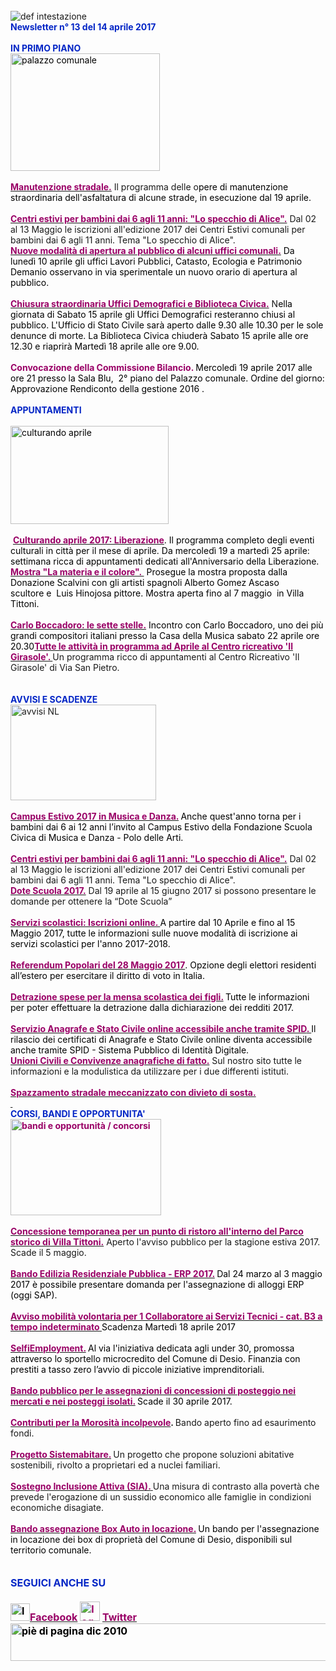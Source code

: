 <html><body><DIV>&nbsp; 
<DIV>
<DIV>
<DIV><IMG border=0 alt="def intestazione" src="http://www.comune.desio.mb.it/servizi/gestionedocumentale/visualizzadocumento.aspx?id=6276"> 
<DIV>
<DIV><STRONG><FONT color=#0426c6>Newsletter n°&nbsp;13 del&nbsp;14 aprile&nbsp;2017</FONT></STRONG></DIV>
<DIV></DIV>
<DIV><FONT color=#0426c6><STRONG></STRONG></FONT>&nbsp;</DIV>
<DIV><FONT color=#0426c6><STRONG>IN PRIMO PIANO</STRONG></FONT></DIV>
<DIV><FONT color=#000000><IMG style="WIDTH: 239px; HEIGHT: 188px" border=0 alt="palazzo comunale" src="https://www.comune.desio.mb.it/servizi/gestionedocumentale/visualizzadocumento.aspx?id=2058" width=313 height=210></FONT></DIV>
<DIV>&nbsp;</DIV>
<DIV><A title="" href="https://www.comune.desio.mb.it/servizi/notizie/notizie_fase02.aspx?ID=43872" target=_self><STRONG><FONT color=#990066>Manutenzione stradale.</FONT></STRONG></A>&nbsp;Il programma delle o<FONT color=#000000>pere di manutenzione straordinaria dell'asfaltatura di alcune strade, in&nbsp;esecuzione dal 19 aprile. </FONT></DIV>
<DIV>&nbsp;</DIV>
<DIV><A title="" href="http://www.comune.desio.mb.it/servizi/notizie/notizie_fase02.aspx?ID=43904" target=_self><STRONG><FONT color=#990066>Centri estivi per bambini dai 6 agli 11 anni: "Lo specchio di Alice".</FONT></STRONG></A> Dal 02 al 13 Maggio le iscrizioni all'edizione 2017 dei Centri Estivi comunali per bambini dai 6 agli 11 anni. Tema "Lo specchio di Alice".<BR></DIV>
<DIV><FONT color=#000000><STRONG><FONT color=#990066><A title="" href="http://www.comune.desio.mb.it/servizi/notizie/notizie_fase02.aspx?ID=43829" target=_self><FONT color=#000000><STRONG><FONT color=#990066>Nuove modalità di apertura al pubblico di alcuni uffici comunali.</FONT></STRONG></FONT></A></FONT></STRONG> Da lunedì&nbsp;10 aprile gli uffici Lavori Pubblici, Catasto, Ecologia e Patrimonio Demanio osservano in via sperimentale un nuovo orario di apertura al pubblico. </FONT></DIV>
<DIV>&nbsp;</DIV>
<DIV><A title="" href="http://www.comune.desio.mb.it/servizi/notizie/notizie_fase02.aspx?ID=43773" target=_self><FONT color=#000000><STRONG><FONT color=#990066>Chiusura straordinaria Uffici Demografici e Biblioteca Civica.</FONT></STRONG></FONT></A> N<FONT color=#0426c6><FONT color=#000000>ella giornata di Sabato 15 aprile gli Uffici Demografici resteranno chiusi al pubblico. L'Ufficio di Stato Civile sarà aperto dalle 9.30 alle 10.30 per le sole denunce di morte. La Biblioteca Civica chiuderà Sabato 15 aprile alle ore 12.30 e riaprirà Martedì 18 aprile alle ore 9.00.</FONT></FONT></DIV>
<DIV>&nbsp;</DIV>
<DIV><FONT color=#0426c6><FONT color=#000000><FONT color=#990066><STRONG>Convocazione della Commissione Bilancio. </STRONG></FONT><FONT color=#000000>M</FONT>ercoledì&nbsp;19 aprile 2017&nbsp;alle ore 21 presso la Sala Blu, &nbsp;2° piano&nbsp;del Palazzo comunale. Ordine del giorno: Approvazione&nbsp;Rendiconto della gestione 2016&nbsp;.</FONT></FONT></DIV>
<DIV><FONT color=#0426c6>
<DIV></FONT>&nbsp;</DIV></DIV>
<DIV><FONT color=#0426c6><STRONG>APPUNTAMENTI</STRONG></FONT></DIV>
<DIV><STRONG><FONT color=#0426c6></FONT></STRONG>&nbsp;</DIV>
<DIV><FONT color=#0426c6><FONT color=#000000><IMG style="WIDTH: 253px; HEIGHT: 157px" border=0 alt="culturando aprile" src="https://www.comune.desio.mb.it/servizi/gestionedocumentale/visualizzadocumento.aspx?id=22328" width=313 height=157></DIV></DIV></DIV></DIV>
<DIV>
<DIV><BR>&nbsp;<A title="" href="http://www.comune.desio.mb.it/servizi/notizie/notizie_fase02.aspx?ID=43702" target=_self><FONT color=#000000><STRONG><FONT color=#990066>Culturando aprile 2017: Liberazione</FONT></STRONG></FONT></A><FONT color=#000000>. Il programma completo degli eventi culturali in città per il mese di aprile. Da mercoledì 19 a martedì 25 aprile: settimana ricca di appuntamenti dedicati all'Anniversario della Liberazione. <BR></FONT><FONT color=#990066></DIV>
<DIV>
<DIV><A title="" href="http://www.comune.desio.mb.it/servizi/notizie/notizie_fase02.aspx?ID=43654" target=_self><STRONG><FONT color=#990066>Mostra "La materia e il colore".&nbsp;</FONT></STRONG></A><FONT color=#000000>&nbsp;Prosegue la mostra proposta dalla Donazione Scalvini con gli artisti spagnoli Alberto Gomez Ascaso scultore&nbsp;e&nbsp;&nbsp;Luis Hinojosa pittore. Mostra aperta fino al 7 maggio&nbsp; in Villa Tittoni.</FONT></DIV>
<DIV><FONT color=#000000></FONT>&nbsp;</DIV>
<DIV><FONT color=#000000><STRONG><FONT color=#990066><A title="" href="http://www.comune.desio.mb.it/servizi/notizie/notizie_fase02.aspx?ID=44010" target=_self><FONT color=#000000><STRONG><FONT color=#990066>Carlo Boccadoro: le sette stelle.</FONT></STRONG></FONT></A></FONT></STRONG> Incontro con Carlo Boccadoro, uno dei più grandi compositori italiani presso la Casa della Musica sabato 22 aprile ore 20.30</FONT></FONT></FONT></FONT><STRONG><FONT color=#990066><A title="" href="http://www.comune.desio.mb.it/servizi/notizie/notizie_fase02.aspx?ID=43697" target=_self><STRONG><FONT color=#990066>Tutte le&nbsp;attività in programma ad Aprile al Centro ricreativo 'Il Girasole'. </FONT></STRONG></A></FONT></STRONG>Un programma ricco di appuntamenti al Centro Ricreativo 'Il Girasole' di Via San Pietro.</DIV></DIV>
<DIV>
<DIV>&nbsp;</DIV>
<DIV><FONT color=#0426c6><STRONG></STRONG></FONT>&nbsp;</DIV></DIV>
<DIV><FONT color=#0426c6><STRONG>AVVISI E SCADENZE</STRONG></FONT> </DIV>
<DIV>
<DIV><IMG style="WIDTH: 233px; HEIGHT: 153px" border=0 alt="avvisi NL" src="http://www.comune.desio.mb.it/servizi/gestionedocumentale/visualizzadocumento.aspx?id=18789" width=232 height=175></DIV>
<DIV>&nbsp;</DIV>
<DIV><A title="" href="http://www.comune.desio.mb.it/servizi/notizie/notizie_fase02.aspx?ID=43783" target=_self><FONT color=#990066><STRONG>Campus Estivo 2017 in Musica e Danza.</STRONG></FONT></A><STRONG> </STRONG><FONT color=#000000>Anche quest'anno torna per i bambini dai 6 ai 12 anni l’invito al Campus Estivo della Fondazione Scuola Civica di Musica e Danza - Polo delle Arti. </FONT><FONT color=#000000></DIV></FONT></DIV>
<DIV>&nbsp;</DIV>
<DIV>
<DIV><STRONG><FONT color=#990066><A title="" href="http://www.comune.desio.mb.it/servizi/notizie/notizie_fase02.aspx?ID=43904" target=_self><STRONG><FONT color=#990066>Centri estivi per bambini dai 6 agli 11 anni: "Lo specchio di Alice".</FONT></STRONG></A></FONT></STRONG> Dal 02 al 13 Maggio le iscrizioni all'edizione 2017 dei Centri Estivi comunali per bambini dai 6 agli 11 anni. Tema "Lo specchio di Alice".<BR></DIV>
<DIV><STRONG><FONT color=#990066><A title="" href="http://www.comune.desio.mb.it/servizi/notizie/notizie_fase02.aspx?ID=43940" target=_self><STRONG><FONT color=#990066>Dote Scuola 2017.</FONT></STRONG></A></FONT></STRONG> Dal 19 aprile al 15 giugno 2017 si possono presentare le domande per ottenere la “Dote Scuola”</DIV>
<DIV>&nbsp;</DIV>
<DIV><A title="" href="http://www.comune.desio.mb.it/servizi/notizie/notizie_fase02.aspx?ID=43753" target=_self><FONT color=#990066><STRONG>Servizi scolastici: Iscrizioni online. </STRONG></FONT></A><FONT color=#000000>A partire dal 10 Aprile e fino al 15 Maggio 2017, tutte le informazioni sulle nuove modalità di iscrizione ai servizi scolastici per l'anno 2017-2018.</FONT></DIV>
<DIV>&nbsp;</DIV>
<DIV>
<DIV><FONT color=#000000><STRONG><FONT color=#990066><A title="" href="http://www.comune.desio.mb.it/servizi/notizie/notizie_fase02.aspx?ID=43670" target=_self><FONT color=#000000><STRONG><FONT color=#990066>Referendum Popolari del 28 Maggio 2017</FONT></STRONG></FONT></A></FONT></STRONG>. Opzione degli elettori residenti all’estero per esercitare il diritto di voto in Italia.</FONT></DIV>
<DIV>&nbsp;</DIV></DIV>
<DIV>
<DIV><FONT color=#990066><STRONG><A title="" href="https://www.comune.desio.mb.it/upload/desio/newsletter/Detrazione%20spese%20per%20la%20mensa%20scolastica%20dei%20figli.%20Tutte%20le%20informazioni%20per%20poter%20effettuare%20la%20detrazione%20dalla%20dichiarazione%20dei%20redditi%202017" target=_self><FONT color=#990066><STRONG>Detrazione spese per la mensa scolastica dei figli.</STRONG></FONT></A> </STRONG></FONT><FONT color=#000000>Tutte le informazioni per poter effettuare la detrazione dalla dichiarazione dei redditi 2017.</FONT></DIV></DIV>
<DIV><FONT color=#990066><FONT color=#990066><STRONG></STRONG></FONT>&nbsp;</DIV>
<DIV>
<DIV><FONT color=#990066><STRONG><A title="" href="http://www.comune.desio.mb.it/servizi/notizie/notizie_fase02.aspx?ID=43268" target=_self><FONT color=#990066><STRONG>Servizio Anagrafe e Stato Civile online&nbsp;accessibile anche tramite SPID</STRONG>. </FONT></A></STRONG></FONT><FONT color=#000000>Il rilascio dei certificati di Anagrafe e Stato Civile online diventa accessibile anche tramite SPID - Sistema Pubblico di Identità Digitale.</FONT></FONT></DIV></DIV><STRONG><FONT color=#990066></FONT></STRONG></DIV>
<DIV>
<DIV>
<DIV><STRONG><FONT color=#990066><A title="" href="http://www.comune.desio.mb.it/servizi/notizie/notizie_fase02.aspx?ID=40869" target=_self><STRONG><FONT color=#990066>Unioni Civili e Convivenze anagrafiche di fatto.</FONT></STRONG></A></FONT></STRONG> Sul nostro sito tutte le informazioni e la modulistica da utilizzare per i due differenti istituti.</DIV></DIV></DIV>
<DIV><FONT color=#990066><FONT color=#990066></FONT>&nbsp;</DIV>
<DIV>
<DIV><FONT color=#990066><STRONG><A title="" href="http://www.comune.desio.mb.it/servizi/notizie/notizie_fase02.aspx?ID=40731" target=_self>
<DIV><FONT color=#990066><STRONG>Spazzamento stradale meccanizzato con divieto di sosta.</STRONG></FONT></DIV>
<DIV>&nbsp;</DIV></A></STRONG></FONT></FONT><STRONG><FONT color=#0426c6></FONT></STRONG></DIV>
<DIV><STRONG><FONT color=#0426c6>CORSI, BANDI E OPPORTUNITA'</FONT> </STRONG></DIV>
<DIV><FONT color=#990066><STRONG><IMG style="WIDTH: 241px; HEIGHT: 154px" border=0 alt="bandi e opportunità / concorsi" src="http://www.comune.desio.mb.it/servizi/gestionedocumentale/visualizzadocumento.aspx?id=18790" width=299 height=168></STRONG></FONT></DIV>
<DIV><FONT color=#990066></FONT>&nbsp;</DIV>
<DIV><A title="" href="http://www.comune.desio.mb.it/servizi/notizie/notizie_fase02.aspx?ID=43967" target=_self><FONT color=#0426c6><FONT color=#000000><STRONG><FONT color=#990066>Concessione temporanea per un punto di ristoro all'interno del Parco storico di Villa Tittoni.</FONT></STRONG></FONT></FONT></A> Aperto l'avviso pubblico per la stagione estiva 2017. Scade il 5 maggio.</DIV>
<DIV>&nbsp;</DIV>
<DIV>
<DIV><FONT color=#990066><FONT color=#990066><A title="" href="http://www.comune.desio.mb.it/servizi/notizie/notizie_fase02.aspx?ID=43613" target=_self><FONT color=#990066><FONT color=#990066><STRONG>Bando Edilizia Residenziale Pubblica - ERP 2017.</STRONG></FONT></FONT></A></FONT><STRONG> </STRONG></FONT><FONT color=#000000>Dal 24 marzo al 3 maggio 2017 è possibile presentare domanda per l'assegnazione di alloggi ERP (oggi SAP).</FONT></DIV>
<DIV><FONT color=#990066></FONT>&nbsp;</DIV>
<DIV><FONT color=#990066><A title="" href="http://www.comune.desio.mb.it/servizi/notizie/notizie_fase02.aspx?ID=43600" target=_self><FONT color=#990066><STRONG>Avviso mobilità volontaria per 1 Collaboratore ai Servizi Tecnici - cat. B3 a tempo indeterminato </STRONG></FONT></A></FONT><FONT color=#000000>Scadenza Martedì 18 aprile 2017</FONT></DIV>
<DIV>&nbsp;</DIV></DIV>
<DIV><FONT color=#000000><FONT color=#990066><A title="" href="http://www.comune.desio.mb.it/servizi/notizie/notizie_fase02.aspx?ID=43223" target=_self><FONT color=#000000><FONT color=#990066><STRONG>SelfiEmployment.</STRONG></FONT></FONT></A></FONT><STRONG> </STRONG>Al via l'iniziativa dedicata agli under 30, promossa attraverso lo sportello microcredito del Comune di Desio. Finanzia con prestiti a tasso zero l’avvio di piccole iniziative imprenditoriali.</FONT></DIV>
<DIV><FONT color=#990066><FONT color=#000000><FONT color=#990066></FONT></FONT></FONT>&nbsp;</DIV>
<DIV>
<DIV><FONT color=#990066><FONT color=#000000><FONT color=#990066><A title="" href="http://www.comune.desio.mb.it/servizi/notizie/notizie_fase02.aspx?ID=42938" target=_self><FONT color=#990066><STRONG>Bando pubblico per le assegnazioni di concessioni di posteggio nei mercati e nei posteggi isolati.</STRONG></FONT></A></FONT><STRONG> </STRONG>Scade il 30 aprile 2017.</DIV></FONT></FONT>
<DIV><FONT color=#990066></FONT>&nbsp;</DIV></DIV>
<DIV><FONT color=#990066><A title="" href="http://www.comune.desio.mb.it/servizi/notizie/notizie_fase02.aspx?ID=42983" target=_self><FONT color=#990066><STRONG>Contributi per la Morosità incolpevole</STRONG></FONT></A></FONT><STRONG>. </STRONG>Bando aperto fino ad esaurimento fondi. </DIV>
<DIV><FONT color=#990066></FONT>&nbsp;</DIV>
<DIV><FONT color=#990066><A title="" href="http://www.comune.desio.mb.it/servizi/notizie/notizie_fase02.aspx?ID=41431" target=_self><FONT color=#990066><STRONG>Progetto Sistemabitare.</STRONG></FONT></A></FONT><STRONG> </STRONG>Un progetto che propone soluzioni abitative sostenibili, rivolto a proprietari ed a nuclei familiari. </DIV>
<DIV><FONT color=#990066></FONT>&nbsp;</DIV>
<DIV><FONT color=#990066><A title="" href="http://www.comune.desio.mb.it/servizi/notizie/notizie_fase02.aspx?ID=40660" target=_self><STRONG><FONT color=#990066>Sostegno Inclusione Attiva (SIA).</FONT> </STRONG></A></FONT>Una misura di contrasto alla povertà che prevede l'erogazione di un sussidio economico alle famiglie in condizioni economiche disagiate.</DIV>
<DIV><FONT color=#990066></FONT>&nbsp;</DIV>
<DIV>
<DIV><FONT color=#990066><A title="" href="http://www.comune.desio.mb.it/servizi/notizie/notizie_fase02.aspx?ID=35369" target=_self><FONT color=#990066><STRONG>Bando assegnazione Box Auto in locazione.</STRONG></FONT></A><STRONG> </STRONG><FONT color=#000000>Un</FONT> </FONT><FONT color=#000000>bando per l'assegnazione in locazione dei box di proprietà del Comune di Desio, disponibili sul territorio comunale.</FONT></DIV>
<DIV></DIV>
<DIV><FONT color=#0426c6></FONT></DIV></DIV><FONT color=#0426c6><FONT color=#0426c6><FONT size=+0><FONT color=#000000><FONT color=#990066><FONT color=#000000><FONT color=#0426c6></FONT></FONT></FONT></FONT></FONT></FONT></FONT></DIV>
<DIV>
<DIV><FONT color=#0426c6><FONT color=#0426c6><FONT size=+0><FONT color=#000000><FONT color=#990066><FONT color=#000000><FONT color=#0426c6></FONT></FONT></FONT></FONT></FONT></FONT></FONT>&nbsp;</DIV>
<DIV><FONT color=#0426c6><FONT color=#0426c6><FONT size=+0><FONT color=#000000><FONT color=#990066><FONT color=#000000><FONT color=#0426c6><STRONG></STRONG></FONT></FONT></FONT></FONT></FONT></FONT></FONT>&nbsp;</DIV>
<DIV><FONT color=#0426c6><FONT color=#0426c6><FONT size=+0><FONT color=#000000><FONT color=#990066><FONT color=#000000><FONT color=#0426c6><STRONG>SEGUICI ANCHE SU</STRONG></FONT></FONT></FONT></FONT></FONT></FONT></FONT></DIV>
<DIV><FONT color=#0426c6><FONT color=#0426c6><FONT size=+0><FONT color=#000000><FONT color=#990066><FONT color=#000000>&nbsp;</DIV>
<DIV>
<DIV>
<DIV>
<DIV>
<DIV>
<DIV>
<DIV>
<DIV>
<DIV>
<DIV><STRONG></STRONG></DIV>
<DIV><STRONG><IMG style="WIDTH: 31px; HEIGHT: 28px" alt="logo facebook" src="https://www.comune.desio.mb.it/servizi/gestionedocumentale/visualizzadocumento.aspx?ID=18791" width=95 height=56></STRONG><A title="" href="https://it-it.facebook.com/pages/Comune-Di-Desio/103441483073684" target=_self><FONT color=#990066><STRONG>Facebook</STRONG></FONT></A><FONT color=#990066><STRONG> <IMG style="WIDTH: 32px; HEIGHT: 31px" alt="logo twitter" src="https://www.comune.desio.mb.it/servizi/gestionedocumentale/visualizzadocumento.aspx?ID=18792" width=38 height=44> </STRONG></FONT><A title="" href="https://mobile.twitter.com/comunedidesio" target=_self><FONT color=#990066><STRONG>Twitter</STRONG></FONT></A><STRONG> </STRONG></DIV>
<DIV></DIV></DIV>
<DIV><STRONG><IMG style="WIDTH: 622px; HEIGHT: 60px" border=0 alt="piè di pagina dic 2010" src="http://www.comune.desio.mb.it/servizi/gestionedocumentale/visualizzadocumento.aspx?id=6565" width=993 height=74></STRONG></DIV></DIV></DIV></DIV></FONT></FONT></FONT></FONT></FONT></FONT><STRONG></STRONG></DIV></DIV></DIV></DIV></DIV></DIV></DIV></DIV></DIV></body></html